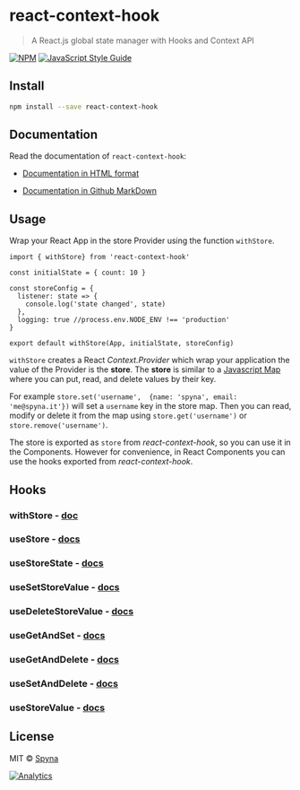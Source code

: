 # react-context-hook

> A React.js global state manager with Hooks and Context API

[![NPM](https://img.shields.io/npm/v/react-context-hook.svg)](https://www.npmjs.com/package/react-context-hook) [![JavaScript Style Guide](https://img.shields.io/badge/code_style-standard-brightgreen.svg)](https://standardjs.com)

## Install

```bash
npm install --save react-context-hook
```

## Documentation

Read the documentation of `react-context-hook`: 

* [Documentation in HTML format](https://spyna.github.io/react-context-hook/docs/)

* [Documentation in Github MarkDown](./DOCS.md)

## Usage

Wrap your React App in the store Provider using the function `withStore`. 

```JS
import { withStore} from 'react-context-hook'

const initialState = { count: 10 }

const storeConfig = {
  listener: state => {
    console.log('state changed', state)
  },
  logging: true //process.env.NODE_ENV !== 'production'
}

export default withStore(App, initialState, storeConfig)
```

`withStore` creates a React *Context.Provider* which wrap your application the value of the Provider is the **store**. The **store** is similar to a [Javascript Map](https://developer.mozilla.org/it/docs/Web/JavaScript/Reference/Global_Objects/Map) where you can put, read, and delete values by their key. 

For example `store.set('username',  {name: 'spyna', email: 'me@spyna.it'})` will set a `username` key in the store map. Then you can read, modify or delete it from the map using `store.get('username')` or `store.remove('username')`. 

The store is exported as `store` from *react-context-hook*, so you can use it in the Components. 
However for convenience, in React Components you can use the hooks exported from *react-context-hook*. 

## Hooks

### withStore - [doc](./DOCS.md#withStore)
### useStore - [docs](./DOCS.md#usestore)
### useStoreState - [docs](./DOCS.md#usestorestate)
### useSetStoreValue - [docs](./DOCS.md#usesetstorevalue)
### useDeleteStoreValue - [docs](./DOCS.md#usedeletestorevalue)
### useGetAndSet - [docs](./DOCS.md#useGetAndSet)
### useGetAndDelete - [docs](./DOCS.md#usegetanddelete)
### useSetAndDelete - [docs](./DOCS.md#usesetanddelete)
### useStoreValue - [docs](./DOCS.md#usestorevalue)


## License

MIT © [Spyna](https://github.com/Spyna)

[![Analytics](https://ga-beacon.appspot.com/UA-89584671-2/github/react-context-hook)](https://github.com/igrigorik/ga-beacon)
